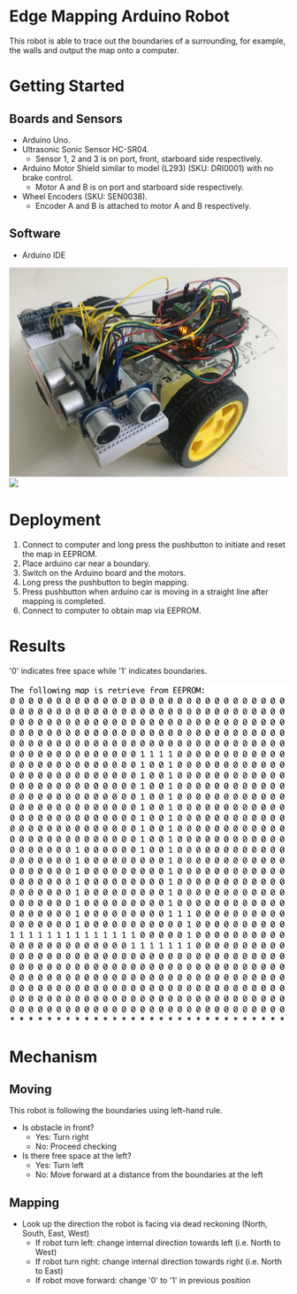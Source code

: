 # Edge Mapping Arduino Robot
This robot is able to trace out the boundaries of a surrounding, for example, the walls and output the map onto a computer.

# Getting Started
## Boards and Sensors
 - Arduino Uno.
 - Ultrasonic Sonic Sensor HC-SR04. 
   - Sensor 1, 2 and 3 is on port, front, starboard side respectively.
 - Arduino Motor Shield similar to model (L293) (SKU: DRI0001) with no brake control. 
   - Motor A and B is on port and starboard side respectively.
 - Wheel Encoders (SKU: SEN0038). 
   - Encoder A and B is attached to motor A and B respectively.
   
## Software
 - Arduino IDE
 
 ![Sonic Scouter](SonicScouter.jpg)
 <img src="https://github.com/oonchulip97/edge_mapping_arduino_robot/SonicScouter.jpg" width="48">
 
# Deployment
 1. Connect to computer and long press the pushbutton to initiate and reset the map in EEPROM.
 2. Place arduino car near a boundary. 
 3. Switch on the Arduino board and the motors. 
 4. Long press the pushbutton to begin mapping.
 5. Press pushbutton when arduino car is moving in a straight line after mapping is completed.
 6. Connect to computer to obtain map via EEPROM.
 
# Results
 '0' indicates free space while '1' indicates boundaries.

 ![Binary Textmap](maps/Map1.png)

# Mechanism
## Moving
 This robot is following the boundaries using left-hand rule.
 - Is obstacle in front?
   - Yes: Turn right
   - No: Proceed checking
 - Is there free space at the left?
   - Yes: Turn left
   - No: Move forward at a distance from the boundaries at the left

## Mapping
 - Look up the direction the robot is facing via dead reckoning (North, South, East, West)
   - If robot turn left: change internal direction towards left (i.e. North to West) 
   - If robot turn right: change internal direction towards right (i.e. North to East)
   - If robot move forward: change '0' to '1' in previous position
 
